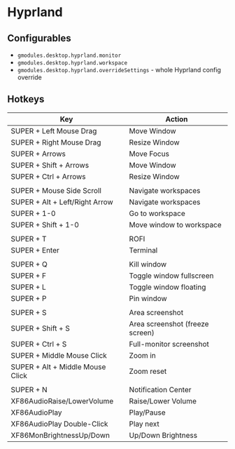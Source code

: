 # Hyprland
## Configurables
- `gmodules.desktop.hyprland.monitor`
- `gmodules.desktop.hyprland.workspace`
- `gmodules.desktop.hyprland.overrideSettings` - whole Hyprland config override
## Hotkeys
| Key                              | Action                          |
|----------------------------------|---------------------------------|
| SUPER + Left Mouse Drag          | Move Window                     |
| SUPER + Right Mouse Drag         | Resize Window                   |
| SUPER + Arrows                   | Move Focus                      |
| SUPER + Shift + Arrows           | Move Window                     |
| SUPER + Ctrl + Arrows            | Resize Window                   |
|                                  |                                 |
| SUPER + Mouse Side Scroll        | Navigate workspaces             |
| SUPER + Alt + Left/Right Arrow   | Navigate workspaces             |
| SUPER + 1-0                      | Go to workspace                 |
| SUPER + Shift + 1-0              | Move window to workspace        |
|                                  |                                 |
| SUPER + T                        | ROFI                            |
| SUPER + Enter                    | Terminal                        |
|                                  |                                 |
| SUPER + Q                        | Kill window                     |
| SUPER + F                        | Toggle window fullscreen        |
| SUPER + L                        | Toggle window floating          |
| SUPER + P                        | Pin window                      |
|                                  |                                 |
| SUPER + S                        | Area screenshot                 |
| SUPER + Shift + S                | Area screenshot (freeze screen) |
| SUPER + Ctrl + S                 | Full-monitor screenshot         |
| SUPER + Middle Mouse Click       | Zoom in                         |
| SUPER + Alt + Middle Mouse Click | Zoom reset                      |
|                                  |                                 |
| SUPER + N                        | Notification Center             |
| XF86AudioRaise/LowerVolume       | Raise/Lower Volume              |
| XF86AudioPlay                    | Play/Pause                      |
| XF86AudioPlay Double-Click       | Play next                       |
| XF86MonBrightnessUp/Down         | Up/Down Brightness              |